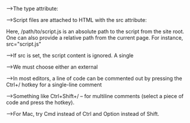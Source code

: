 -->The type attribute: 
<script type="text/javascript"></script>


-->Script files are attached to HTML with the src attribute: 
<script src="/path/to/script.js"></script>

Here, /path/to/script.js is an absolute path to the script from the site root. 
One can also provide a relative path from the current page. For instance, src="script.js"



-->If src is set, the script content is ignored.
A single <script> tag can’t have both the src attribute and code inside.
This won’t work:

<script src="file.js">
  alert(1); // the content is ignored, because src is set
</script>

-->We must choose either an external <script src="…"> or a regular <script> with code.
The example above can be split into two scripts to work:

<script src="file.js"></script>
<script>
  alert(1);
</script>



-->In most editors, a line of code can be commented out by pressing the Ctrl+/ hotkey for a single-line comment 

-->Something like Ctrl+Shift+/ – for multiline comments (select a piece of code and press the hotkey). 

-->For Mac, try Cmd instead of Ctrl and Option instead of Shift.